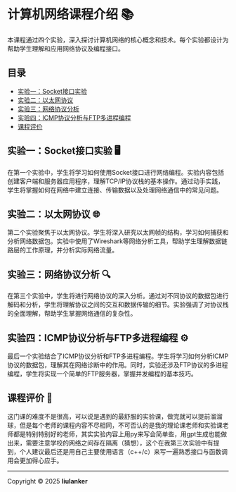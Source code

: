 # 计算机网络课程介绍 📚

本课程通过四个实验，深入探讨计算机网络的核心概念和技术。每个实验都设计为帮助学生理解和应用网络协议及编程接口。

## 目录
- [实验一：Socket接口实验](#实验一socket接口实验)
- [实验二：以太网协议](#实验二以太网协议)
- [实验三：网络协议分析](#实验三网络协议分析)
- [实验四：ICMP协议分析与FTP多进程编程](#实验四icmp协议分析与ftp多进程编程)
- [课程评价](#课程评价)

## 实验一：Socket接口实验 🖥️
在第一个实验中，学生将学习如何使用Socket接口进行网络编程。实验内容包括创建客户端和服务器应用程序，理解TCP/IP协议栈的基本操作。通过动手实践，学生将掌握如何在网络中建立连接、传输数据以及处理网络通信中的常见问题。

## 实验二：以太网协议 🌐
第二个实验聚焦于以太网协议。学生将深入研究以太网帧的结构，学习如何捕获和分析网络数据包。实验中使用了Wireshark等网络分析工具，帮助学生理解数据链路层的工作原理，并分析实际网络流量。

## 实验三：网络协议分析 🔍
在第三个实验中，学生将进行网络协议的深入分析。通过对不同协议的数据包进行解码和分析，学生将理解协议之间的交互和数据传输的细节。实验强调了对协议栈的全面理解，帮助学生掌握网络通信的复杂性。

## 实验四：ICMP协议分析与FTP多进程编程 ⚙️
最后一个实验结合了ICMP协议分析和FTP多进程编程。学生将学习如何分析ICMP协议的数据包，理解其在网络诊断中的作用。同时，实验还涉及FTP协议的多进程编程，学生将实现一个简单的FTP服务器，掌握并发编程的基本技巧。

## 课程评价 💬
这门课的难度不是很高，可以说是遇到的最舒服的实验课，做完就可以提前溜溜球，但是每个老师的课程内容不尽相同，不可否认的是我的理论课老师和实验课老师都是特别特别好的老师，其实实验内容上用py来写会简单些，用gpt生成也能做出来，需要注意学校的网络之间存在隔离（猜想），这个在我第三次实验中有提到，个人建议最后还是用自己主要使用语言（c++/c）来写一遍熟悉接口与函数调用会更加得心应手。

---

Copyright © 2025 **liulanker**
